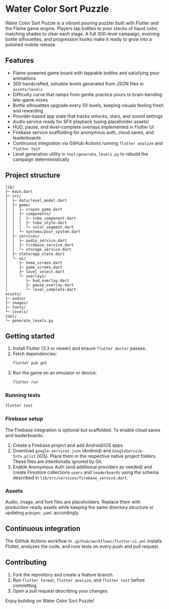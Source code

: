 # Water Color Sort Puzzle

Water Color Sort Puzzle is a vibrant pouring puzzler built with Flutter and the Flame game engine. Players tap bottles to pour stacks of liquid color, matching shades to clear each stage. A full 300-level campaign, evolving bottle silhouettes, and progression hooks make it ready to grow into a polished mobile release.

## Features

- Flame-powered game board with tappable bottles and satisfying pour animations
- 300 handcrafted, solvable levels generated from JSON files in `assets/levels`
- Difficulty curve that ramps from gentle practice pours to brain-bending late-game mixes
- Bottle silhouettes upgrade every 50 levels, keeping visuals feeling fresh and rewarding
- Provider-based app state that tracks unlocks, stars, and sound settings
- Audio service ready for SFX playback (using placeholder assets)
- HUD, pause, and level-complete overlays implemented in Flutter UI
- Firebase service scaffolding for anonymous auth, cloud saves, and leaderboards
- Continuous integration via GitHub Actions running `flutter analyze` and `flutter test`
- Level generation utility in `tool/generate_levels.py` to rebuild the campaign deterministically

## Project structure

```
lib/
├─ main.dart
├─ src/
│  ├─ data/level_model.dart
│  ├─ game/
│  │  ├─ crayon_game.dart
│  │  ├─ components/
│  │  │  ├─ tube_component.dart
│  │  │  ├─ tube_style.dart
│  │  │  └─ color_segment.dart
│  │  └─ systems/pour_system.dart
│  ├─ services/
│  │  ├─ audio_service.dart
│  │  ├─ firebase_service.dart
│  │  └─ storage_service.dart
│  ├─ state/app_state.dart
│  └─ ui/
│     ├─ home_screen.dart
│     ├─ game_screen.dart
│     ├─ level_select.dart
│     └─ overlays/
│        ├─ hud_overlay.dart
│        ├─ pause_overlay.dart
│        └─ level_complete.dart
assets/
├─ audio/
├─ images/
├─ fonts/
└─ levels/
tool/
└─ generate_levels.py
```

## Getting started

1. Install Flutter (3.3 or newer) and ensure `flutter doctor` passes.
2. Fetch dependencies:
   ```bash
   flutter pub get
   ```
3. Run the game on an emulator or device:
   ```bash
   flutter run
   ```

### Running tests

```bash
flutter test
```

### Firebase setup

The Firebase integration is optional but scaffolded. To enable cloud saves and leaderboards:

1. Create a Firebase project and add Android/iOS apps.
2. Download `google-services.json` (Android) and `GoogleService-Info.plist` (iOS). Place them in the respective native project folders. These files are intentionally ignored by Git.
3. Enable Anonymous Auth (and additional providers as needed) and create Firestore collections `users` and `leaderboards` using the schema described in `lib/src/services/firebase_service.dart`.

### Assets

Audio, image, and font files are placeholders. Replace them with production-ready assets while keeping the same directory structure or updating `pubspec.yaml` accordingly.

## Continuous integration

The GitHub Actions workflow in `.github/workflows/flutter-ci.yml` installs Flutter, analyzes the code, and runs tests on every push and pull request.

## Contributing

1. Fork the repository and create a feature branch.
2. Run `flutter format`, `flutter analyze`, and `flutter test` before committing.
3. Open a pull request describing your changes.

Enjoy building on Water Color Sort Puzzle!
